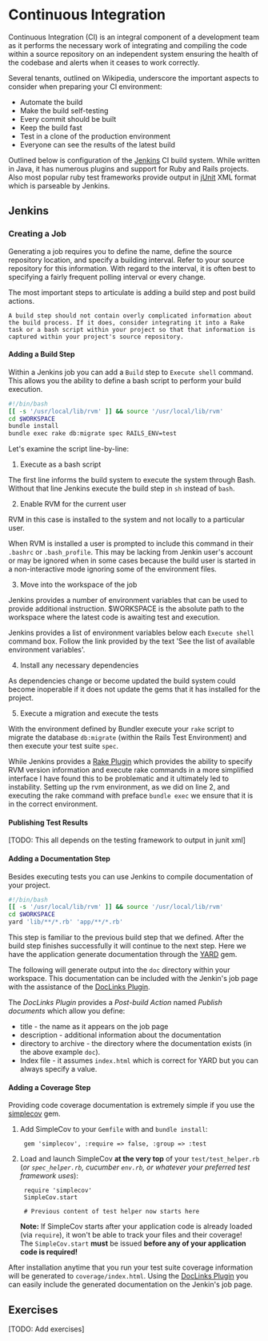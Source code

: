 # Continuous Integration

Continuous Integration (CI) is an integral component of a development team as it performs the necessary work of integrating and compiling the code within a source repository on an independent system ensuring the health of the codebase and alerts when it ceases to work correctly.

Several tenants, outlined on Wikipedia, underscore the important aspects to consider when preparing your CI environment:

* Automate the build
* Make the build self-testing
* Every commit should be built
* Keep the build fast
* Test in a clone of the production environment
* Everyone can see the results of the latest build

Outlined below is configuration of the [Jenkins](http://jenkins-ci.org/) CI build system. While written in Java, it has numerous plugins and support for Ruby and Rails projects. Also most popular ruby test frameworks provide output in [jUnit](http://www.junit.org/) XML format which is parseable by Jenkins.

## Jenkins

### Creating a Job

Generating a job requires you to define the name, define the source repository location, and specify a building interval. Refer to your source repository for this information. With regard to the interval, it is often best to specifying a fairly frequent polling interval or every change.

The most important steps to articulate is adding a build step and post build actions.

    A build step should not contain overly complicated information about the build process. If it does, consider integrating it into a Rake task or a bash script within your project so that that information is captured within your project's source repository.

#### Adding a Build Step

Within a Jenkins job you can add a `Build` step to `Execute shell` command. This allows you the ability to define a bash script to perform your build execution.

```bash
#!/bin/bash
[[ -s '/usr/local/lib/rvm' ]] && source '/usr/local/lib/rvm'
cd $WORKSPACE
bundle install
bundle exec rake db:migrate spec RAILS_ENV=test
```
Let's examine the script line-by-line:

1. Execute as a bash script

The first line informs the build system to execute the system through Bash. Without that line Jenkins execute the build step in `sh` instead of `bash`.

2. Enable RVM for the current user

RVM in this case is installed to the system and not locally to a particular user.

When RVM is installed a user is prompted to include this command in their `.bashrc` or `.bash_profile`. This may be lacking from Jenkin user's account or may be ignored when in some cases because the build user is started in a non-interactive mode ignoring some of the environment files.

3. Move into the workspace of the job

Jenkins provides a number of environment variables that can be used to provide additional instruction. $WORKSPACE is the absolute path to the workspace where the latest code is awaiting test and execution.

Jenkins provides a list of environment variables below each `Execute shell` command box. Follow the link provided by the text 'See the list of available environment variables'.

4. Install any necessary dependencies

As dependencies change or become updated the build system could become inoperable if it does not update the gems that it has installed for the project.

5. Execute a migration and execute the tests

With the environment defined by Bundler execute your `rake` script to migrate the database `db:migrate` (within the Rails Test Environment) and then execute your test suite `spec`.

While Jenkins provides a [Rake Plugin](http://wiki.hudson-ci.org/display/HUDSON/Rake+Plugin) which provides the ability to specify RVM version information and execute rake commands in a more simplified interface I have found this to be problematic and it ultimately led to instability. Setting up the rvm environment, as we did on line 2, and executing the rake command with preface `bundle exec` we ensure that it is in the correct environment.

#### Publishing Test Results

[TODO: This all depends on the testing framework to output in junit xml]

#### Adding a Documentation Step

Besides executing tests you can use Jenkins to compile documentation of your project.

```bash
#!/bin/bash
[[ -s '/usr/local/lib/rvm' ]] && source '/usr/local/lib/rvm'
cd $WORKSPACE
yard 'lib/**/*.rb' 'app/**/*.rb'
```

This step is familiar to the previous build step that we defined. After the build step finishes successfully it will continue to the next step. Here we have the application generate documentation through the [YARD](http://yardoc.org/) gem.

The following will generate output into the `doc` directory within your workspace. This documentation can be included with the Jenkin's job page with the assistance of the [DocLinks Plugin](http://wiki.hudson-ci.org/display/HUDSON/DocLinks+Plugin).

The _DocLinks Plugin_ provides a *Post-build Action* named *Publish documents* which allow you define:

* title - the name as it appears on the job page
* description - additional information about the documentation
* directory to archive - the directory where the documentation exists (in the above example `doc`).
* Index file - it assumes `index.html` which is correct for YARD but you can always specify a value.

#### Adding a Coverage Step

Providing code coverage documentation is extremely simple if you use the [simplecov](https://github.com/colszowka/simplecov) gem.

1. Add SimpleCov to your `Gemfile` with and `bundle install`:
      
        gem 'simplecov', :require => false, :group => :test

2. Load and launch SimpleCov **at the very top** of your `test/test_helper.rb` (*or `spec_helper.rb`, cucumber `env.rb`, or whatever
   your preferred test framework uses*):

        require 'simplecov'
        SimpleCov.start

        # Previous content of test helper now starts here
        
      **Note:** If SimpleCov starts after your application code is already loaded (via `require`), it won't be able to track your files and their coverage!       
      The `SimpleCov.start` **must** be issued **before any of your application code is required!**

After installation anytime that you run your test suite coverage information will be generated to `coverage/index.html`. Using the [DocLinks Plugin](http://wiki.hudson-ci.org/display/HUDSON/DocLinks+Plugin) you can easily include the generated documentation on the Jenkin's job page. 

## Exercises

[TODO: Add exercises]